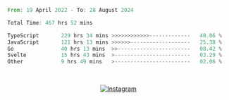 <!--START_SECTION:waka-->

```rust
From: 19 April 2022 - To: 28 August 2024

Total Time: 467 hrs 52 mins

TypeScript       229 hrs 34 mins >>>>>>>>>>>>-------------   48.06 %
JavaScript       121 hrs 13 mins >>>>>>-------------------   25.38 %
Go               40 hrs 13 mins  >>-----------------------   08.42 %
Svelte           15 hrs 43 mins  >------------------------   03.29 %
Other            9 hrs 49 mins   >------------------------   02.06 %
```

<!--END_SECTION:waka-->


<!-- &nbsp;<div align="center">
  [![Spotify](https://supakorn-spotify.vercel.app/api/spotify?background_color=0d1117&border_color=ffffff)](https://open.spotify.com/user/314ljfgc3h2e3vrqtbm3tq35t5zq?si=f93b8de147494e3a)  
</div>
-->

&nbsp;<div align="center">
  [![Instagram](https://img.shields.io/badge/Instagram-E4405F?style=for-the-badge&logo=instagram&logoColor=white)](https://www.instagram.com/supakornigm/)
</div>


